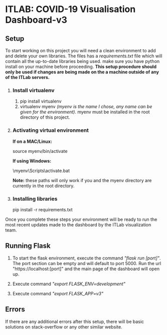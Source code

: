 # ITLAB: COVID-19 Visualisation Dashboard-v3

## Setup

To start working on this project you will need a clean environment to add and delete your own libraries. The files has a <i>requirements.txt</i> file which will contain all the up-to-date libraries being used. make sure you have python install on your machine before proceeding. <b>This setup procedure should only be used if changes are being made on the a machine outside of any of the ITLab servers.</b> 

1. ### Install virtualenv
    1. pip install virtualenv
    2. virtualenv myenv <i>(myenv is the name I chose, any name can be given for the environment)</i>. myenv must be installed in the root directory of this project.
2. ### Activating virtual environment
    <b>If on a MAC/Linux:</b>

    source myenv/bin/activate 

    <b>If using Windows:</b>

    \myenv\Scripts\activate.bat

    <b>Note:</b> these paths will only work if you and the myenv directory are currently in the root directory. 

3. ### Installing libraries

    pip install -r requirements.txt

Once you complete these steps your environment will be ready to run the most recent updates made to the dashboard by the ITLab visualization team.

## Running Flask 

1. To start the flask environment, execute the command <i>"flask run [port]"</i>. The port section can be empty and will default to port 5000. Run the url "https://localhost:[port]" and the main page of the dashboard will open up.

2. Execute command <i>"export FLASK_ENV=development"</i>
3. Execute command <i>"export FLASK_APP=v3"</i>

## Errors

If there are any additional errors after this setup, there will be basic solutions on stack-overflow or any other similar website.
